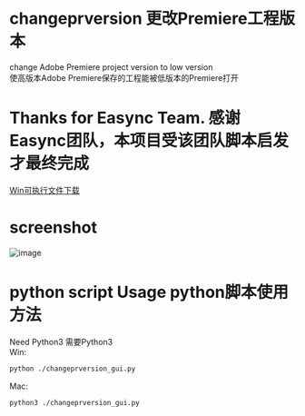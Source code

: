 # changeprversion  更改Premiere工程版本
change Adobe Premiere project version to low version  
使高版本Adobe Premiere保存的工程能被低版本的Premiere打开  

# Thanks for Easync Team.  感谢Easync团队，本项目受该团队脚本启发才最终完成
[Win可执行文件下载](https://github.com/lhy2871/changeprversion/releases/download/3.0/changeprversion.exe)

# screenshot
![image](https://github.com/lhy2871/changeprversion/blob/main/screenshoot.png)

  
# python script Usage python脚本使用方法  
Need Python3  需要Python3  
Win:
```bash
python ./changeprversion_gui.py
```
Mac:
```bash
python3 ./changeprversion_gui.py
```
